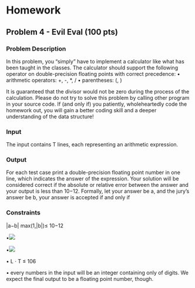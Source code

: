 # Homework

## Problem 4 - Evil Eval (100 pts) 

### Problem Description
In this problem, you “simply” have to implement a calculator like what has been taught in the classes. The calculator should support the following operator on double-precision floating points with correct precedence:
• arithmetic operators: +, -, *, / • parentheses: (, )

It is guaranteed that the divisor would not be zero during the process of the calculation. Please do not try to solve this problem by calling other program in your source code. If (and only if) you patiently, wholeheartedly code the homework out, you will gain a better coding
skill and a deeper understanding of the data structure!

### Input

The input contains T lines, each representing an arithmetic expression. 

### Output
For each test case print a double-precision floating point number in one line, which indicates
the answer of the expression. Your solution will be considered correct if the absolute or relative
error between the answer and your output is less than 10−12. Formally, let your answer be a,
  and the jury’s answer be b, your answer is accepted if and only if 
  
### Constraints

|a−b| max(1,|b|)≤ 10−12

•<img src="https://render.githubusercontent.com/render/math?math= {0 < the length of each line L < 10^6}">

•<img src="https://render.githubusercontent.com/render/math?math= {0 < a_i < 108 for each number a_i in the expression}"> 

• L · T ≤ 106

• every numbers in the input will be an integer containing only of digits. We expect the
final output to be a floating point number, though.




